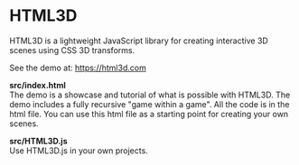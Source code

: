 # HTML3D
HTML3D is a lightweight JavaScript library for creating interactive 3D scenes using CSS 3D transforms.

See the demo at: https://html3d.com

**src/index.html**<br>
The demo is a showcase and tutorial of what is possible with HTML3D. The demo includes a fully recursive "game within a game". All the code is in the html file. You can use this html file as a starting point for creating your own scenes.

**src/HTML3D.js**<br>
Use HTML3D.js in your own projects.
